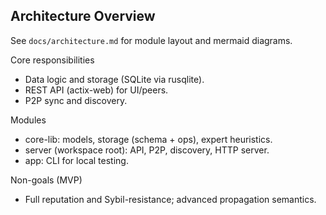 ## Architecture Overview

See `docs/architecture.md` for module layout and mermaid diagrams.

Core responsibilities
- Data logic and storage (SQLite via rusqlite).
- REST API (actix-web) for UI/peers.
- P2P sync and discovery.

Modules
- core-lib: models, storage (schema + ops), expert heuristics.
- server (workspace root): API, P2P, discovery, HTTP server.
- app: CLI for local testing.

Non-goals (MVP)
- Full reputation and Sybil-resistance; advanced propagation semantics.
